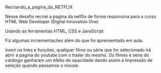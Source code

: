Recriando_a_pagina_da_NETFLIX

Nesse desafio recriei a pagina da netflix de forma responsiva para o curso HTML Web Developer (Digital Innovation One)

Usando as ferramentas HTML, CSS e JavaScript

Fiz algumas incrementações além do que foi aprensentado em aula.

inseri os links e funções, qualquer filme ou série que for selecionado irá abrir a pagina do youtube com o trailer do mesmo.
Os filmes e série do catálogo ganharam um efeito de opacidade dando assim a impressão de seleção quando passamos o mouse.
